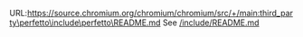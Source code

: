 URL:https://source.chromium.org/chromium/chromium/src/+/main:third_party\perfetto\include\perfetto\README.md
See [/include/README.md](/include/README.md)